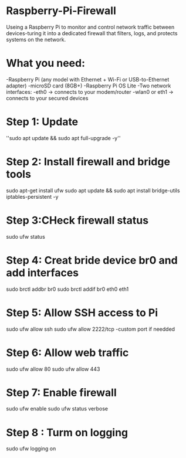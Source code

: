 # Raspberry-Pi-Firewall
Useing a Raspberry Pi to monitor and control network traffic between devices-turing it into 
a dedicated firewall that filters, logs, and protects systems on the network.

# What you need: 
-Raspberry Pi (any model with Ethernet + Wi-Fi or USB-to-Ethernet adapter)
-microSD card (8GB+)
-Raspberry Pi OS Lite
-Two network interfaces:
-eth0 → connects to your modem/router
-wlan0 or eth1 → connects to your secured devices

# Step 1: Update 

''sudo apt update && sudo apt full-upgrade -y''


 # Step 2: Install firewall and bridge tools                                                 
sudo apt-get install ufw 
sudo apt update && sudo apt install bridge-utils iptables-persistent -y


# Step 3:CHeck firewall status 
 sudo ufw status

 # Step 4: Creat bride device br0 and add interfaces 
 sudo brctl addbr br0
 sudo brctl addif br0 eth0 eth1
 
 # Step 5: Allow SSH access to Pi
sudo ufw allow ssh
 sudo ufw allow 2222/tcp  -custom port if needded 

 # Step 6: Allow web traffic 
sudo ufw allow 80
sudo ufw allow 443

# Step 7: Enable firewall
sudo ufw enable
sudo ufw status verbose

# Step 8 : Turm on logging 
sudo ufw logging on
